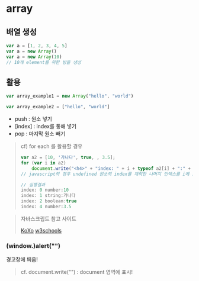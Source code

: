 # array

## 배열 생성

```javascript
var a = [1, 2, 3, 4, 5]
var a = new Array()
var a = new Array(10)
// 10개 element를 위한 방을 생성
```

## 활용

```javascript
var array_example1 = new Array("hello", "world")

var array_example2 = ["hello", "world"]
```

* push : 원소 넣기
* [index] : index를 통해 넣기
* pop : 마지막 원소 빼기

> cf) for each 를 활용할 경우
>
> ```javascript
> var a2 = [10, '가나다', true, , 3.5];
> for (var i in a2)
>     document.write("<h4>" + "index: " + i + typeof a2[i] + ":" + a2[i] + "</h4>")
> // javascript의 경우 undefined 원소의 index를 제외한 나머지 인덱스를 i에 보내줌(?)
> 
> // 실행결과
> index: 0 number:10
> index: 1 string:가나다
> index: 2 boolean:true
> index: 4 number:3.5
> ```

> 자바스크립트 참고 사이트
>
> [KoXo](http://koxo.com/lang/js/index.html)
> [w3schools](https://www.w3schools.com/js/default.asp)

### (window.)alert("")

경고창에 띄움!

> cf. document.write("") : document 영역에 표시!

